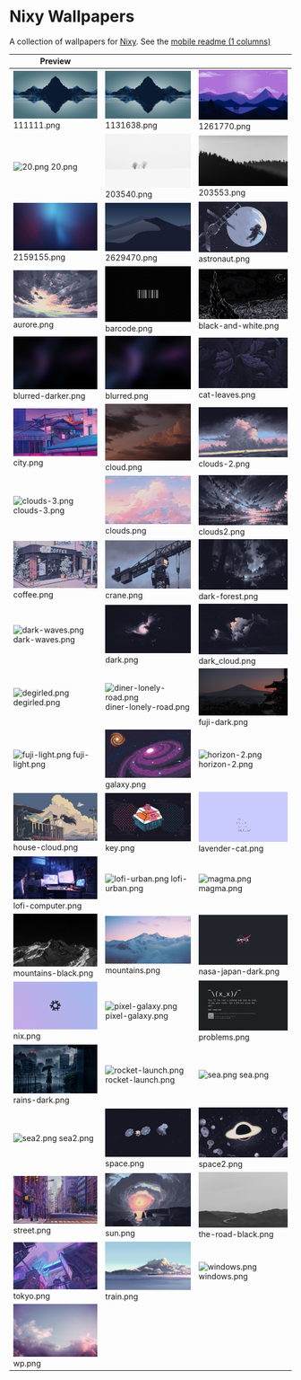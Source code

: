 # Nixy Wallpapers

A collection of wallpapers for [Nixy](https://github.com/anotherhadi/nixy).
See the [mobile readme (1 columns)](./docs/MOBILE-VIEW.md)


| Preview |    |    |
| ------- | -- | -- |
| ![111111.png](./wallpapers/111111.png) 111111.png | ![1131638.png](./wallpapers/1131638.png) 1131638.png | ![1261770.png](./wallpapers/1261770.png) 1261770.png |
| ![20.png](./wallpapers/20.png) 20.png | ![203540.png](./wallpapers/203540.png) 203540.png | ![203553.png](./wallpapers/203553.png) 203553.png |
| ![2159155.png](./wallpapers/2159155.png) 2159155.png | ![2629470.png](./wallpapers/2629470.png) 2629470.png | ![astronaut.png](./wallpapers/astronaut.png) astronaut.png |
| ![aurore.png](./wallpapers/aurore.png) aurore.png | ![barcode.png](./wallpapers/barcode.png) barcode.png | ![black-and-white.png](./wallpapers/black-and-white.png) black-and-white.png |
| ![blurred-darker.png](./wallpapers/blurred-darker.png) blurred-darker.png | ![blurred.png](./wallpapers/blurred.png) blurred.png | ![cat-leaves.png](./wallpapers/cat-leaves.png) cat-leaves.png |
| ![city.png](./wallpapers/city.png) city.png | ![cloud.png](./wallpapers/cloud.png) cloud.png | ![clouds-2.png](./wallpapers/clouds-2.png) clouds-2.png |
| ![clouds-3.png](./wallpapers/clouds-3.png) clouds-3.png | ![clouds.png](./wallpapers/clouds.png) clouds.png | ![clouds2.png](./wallpapers/clouds2.png) clouds2.png |
| ![coffee.png](./wallpapers/coffee.png) coffee.png | ![crane.png](./wallpapers/crane.png) crane.png | ![dark-forest.png](./wallpapers/dark-forest.png) dark-forest.png |
| ![dark-waves.png](./wallpapers/dark-waves.png) dark-waves.png | ![dark.png](./wallpapers/dark.png) dark.png | ![dark_cloud.png](./wallpapers/dark_cloud.png) dark_cloud.png |
| ![degirled.png](./wallpapers/degirled.png) degirled.png | ![diner-lonely-road.png](./wallpapers/diner-lonely-road.png) diner-lonely-road.png | ![fuji-dark.png](./wallpapers/fuji-dark.png) fuji-dark.png |
| ![fuji-light.png](./wallpapers/fuji-light.png) fuji-light.png | ![galaxy.png](./wallpapers/galaxy.png) galaxy.png | ![horizon-2.png](./wallpapers/horizon-2.png) horizon-2.png |
| ![house-cloud.png](./wallpapers/house-cloud.png) house-cloud.png | ![key.png](./wallpapers/key.png) key.png | ![lavender-cat.png](./wallpapers/lavender-cat.png) lavender-cat.png |
| ![lofi-computer.png](./wallpapers/lofi-computer.png) lofi-computer.png | ![lofi-urban.png](./wallpapers/lofi-urban.png) lofi-urban.png | ![magma.png](./wallpapers/magma.png) magma.png |
| ![mountains-black.png](./wallpapers/mountains-black.png) mountains-black.png | ![mountains.png](./wallpapers/mountains.png) mountains.png | ![nasa-japan-dark.png](./wallpapers/nasa-japan-dark.png) nasa-japan-dark.png |
| ![nix.png](./wallpapers/nix.png) nix.png | ![pixel-galaxy.png](./wallpapers/pixel-galaxy.png) pixel-galaxy.png | ![problems.png](./wallpapers/problems.png) problems.png |
| ![rains-dark.png](./wallpapers/rains-dark.png) rains-dark.png | ![rocket-launch.png](./wallpapers/rocket-launch.png) rocket-launch.png | ![sea.png](./wallpapers/sea.png) sea.png |
| ![sea2.png](./wallpapers/sea2.png) sea2.png | ![space.png](./wallpapers/space.png) space.png | ![space2.png](./wallpapers/space2.png) space2.png |
| ![street.png](./wallpapers/street.png) street.png | ![sun.png](./wallpapers/sun.png) sun.png | ![the-road-black.png](./wallpapers/the-road-black.png) the-road-black.png |
| ![tokyo.png](./wallpapers/tokyo.png) tokyo.png | ![train.png](./wallpapers/train.png) train.png | ![windows.png](./wallpapers/windows.png) windows.png |
| ![wp.png](./wallpapers/wp.png) wp.png |
